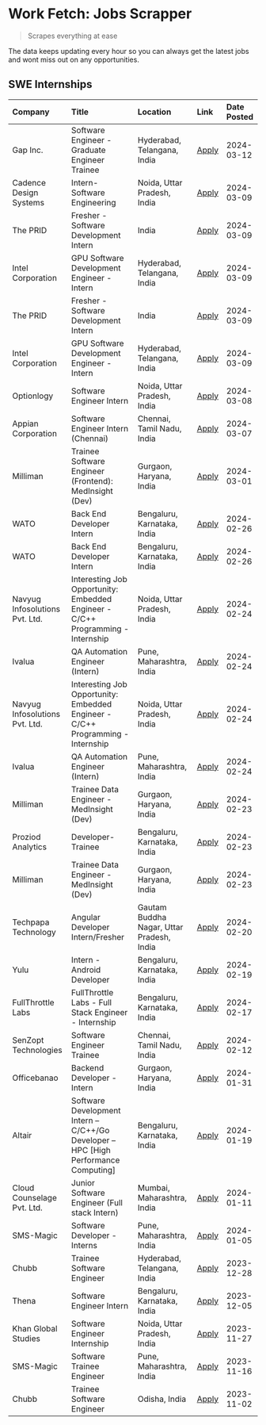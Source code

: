 # Work Fetch: Jobs Scrapper
> Scrapes everything at ease

The data keeps updating every hour so you can always get the latest jobs and wont miss out on any opportunities.

## SWE Internships
<!--START_SECTION:workfetch-->
| Company                        | Title                                                                               | Location                                  | Link                                                                                                                                                                                                                                                                                                             | Date Posted   |
|:-------------------------------|:------------------------------------------------------------------------------------|:------------------------------------------|:-----------------------------------------------------------------------------------------------------------------------------------------------------------------------------------------------------------------------------------------------------------------------------------------------------------------|:--------------|
| Gap Inc.                       | Software Engineer - Graduate Engineer Trainee                                       | Hyderabad, Telangana, India               | [Apply](https://in.linkedin.com/jobs/view/software-engineer-graduate-engineer-trainee-at-gap-inc-3853818960?position=9&pageNum=0&refId=9BwWqZ2M25FmrTfIOuaxXg%3D%3D&trackingId=Eoc17nkD0nDDc5%2BR9vc1tQ%3D%3D&trk=public_jobs_jserp-result_search-card)                                                          | 2024-03-12    |
| Cadence Design Systems         | Intern-Software Engineering                                                         | Noida, Uttar Pradesh, India               | [Apply](https://in.linkedin.com/jobs/view/intern-software-engineering-at-cadence-design-systems-3794689056?position=39&pageNum=0&refId=9BwWqZ2M25FmrTfIOuaxXg%3D%3D&trackingId=ZkR7vGxQQkYiUdr27Myymw%3D%3D&trk=public_jobs_jserp-result_search-card)                                                            | 2024-03-09    |
| The PRID                       | Fresher - Software Development Intern                                               | India                                     | [Apply](https://in.linkedin.com/jobs/view/fresher-software-development-intern-at-the-prid-3846824688?position=59&pageNum=0&refId=9BwWqZ2M25FmrTfIOuaxXg%3D%3D&trackingId=201azt2EDrB47H%2BqLIrjiQ%3D%3D&trk=public_jobs_jserp-result_search-card)                                                                | 2024-03-09    |
| Intel Corporation              | GPU Software Development Engineer - Intern                                          | Hyderabad, Telangana, India               | [Apply](https://in.linkedin.com/jobs/view/gpu-software-development-engineer-intern-at-intel-corporation-3850511131?position=60&pageNum=0&refId=9BwWqZ2M25FmrTfIOuaxXg%3D%3D&trackingId=67pi25%2BR2kOtokBJmRt96g%3D%3D&trk=public_jobs_jserp-result_search-card)                                                  | 2024-03-09    |
| The PRID                       | Fresher - Software Development Intern                                               | India                                     | [Apply](https://in.linkedin.com/jobs/view/fresher-software-development-intern-at-the-prid-3846824688?position=9&pageNum=5&refId=U6FKFvPh9%2Bk%2FbKozLDFPCw%3D%3D&trackingId=nhHOhZNNKa8uKci6u%2B2m2w%3D%3D&trk=public_jobs_jserp-result_search-card)                                                             | 2024-03-09    |
| Intel Corporation              | GPU Software Development Engineer - Intern                                          | Hyderabad, Telangana, India               | [Apply](https://in.linkedin.com/jobs/view/gpu-software-development-engineer-intern-at-intel-corporation-3850511131?position=10&pageNum=5&refId=U6FKFvPh9%2Bk%2FbKozLDFPCw%3D%3D&trackingId=nZbACeKGl89mAj78njLpXg%3D%3D&trk=public_jobs_jserp-result_search-card)                                                | 2024-03-09    |
| Optionlogy                     | Software Engineer Intern                                                            | Noida, Uttar Pradesh, India               | [Apply](https://in.linkedin.com/jobs/view/software-engineer-intern-at-optionlogy-3845429997?position=41&pageNum=0&refId=9BwWqZ2M25FmrTfIOuaxXg%3D%3D&trackingId=54rTyAXcnkSjWdGG0nm19Q%3D%3D&trk=public_jobs_jserp-result_search-card)                                                                           | 2024-03-08    |
| Appian Corporation             | Software Engineer Intern (Chennai)                                                  | Chennai, Tamil Nadu, India                | [Apply](https://in.linkedin.com/jobs/view/software-engineer-intern-chennai-at-appian-corporation-3848335036?position=3&pageNum=0&refId=9BwWqZ2M25FmrTfIOuaxXg%3D%3D&trackingId=Bn%2FlRA%2BHUUliUosaGSmo8Q%3D%3D&trk=public_jobs_jserp-result_search-card)                                                        | 2024-03-07    |
| Milliman                       | Trainee Software Engineer (Frontend): MedInsight (Dev)                              | Gurgaon, Haryana, India                   | [Apply](https://in.linkedin.com/jobs/view/trainee-software-engineer-frontend-medinsight-dev-at-milliman-3792874280?position=4&pageNum=0&refId=9BwWqZ2M25FmrTfIOuaxXg%3D%3D&trackingId=naSZ43YvB8J6isFEkK6BTw%3D%3D&trk=public_jobs_jserp-result_search-card)                                                     | 2024-03-01    |
| WATO                           | Back End Developer Intern                                                           | Bengaluru, Karnataka, India               | [Apply](https://in.linkedin.com/jobs/view/back-end-developer-intern-at-wato-3834852920?position=26&pageNum=0&refId=9BwWqZ2M25FmrTfIOuaxXg%3D%3D&trackingId=jcBQUMDBl2k86QmIiD%2FApg%3D%3D&trk=public_jobs_jserp-result_search-card)                                                                              | 2024-02-26    |
| WATO                           | Back End Developer Intern                                                           | Bengaluru, Karnataka, India               | [Apply](https://in.linkedin.com/jobs/view/back-end-developer-intern-at-wato-3834852920?position=1&pageNum=2&refId=IucLLu23xfHJXk6tBDcplw%3D%3D&trackingId=ljShfKc6cm%2Bt00VpeXQp0A%3D%3D&trk=public_jobs_jserp-result_search-card)                                                                               | 2024-02-26    |
| Navyug Infosolutions Pvt. Ltd. | Interesting Job Opportunity: Embedded Engineer - C/C++ Programming - Internship     | Noida, Uttar Pradesh, India               | [Apply](https://in.linkedin.com/jobs/view/interesting-job-opportunity-embedded-engineer-c-c%2B%2B-programming-internship-at-navyug-infosolutions-pvt-ltd-3833888454?position=31&pageNum=0&refId=9BwWqZ2M25FmrTfIOuaxXg%3D%3D&trackingId=GlvnTQIEnolOgtawwWqI%2Bw%3D%3D&trk=public_jobs_jserp-result_search-card) | 2024-02-24    |
| Ivalua                         | QA Automation Engineer (Intern)                                                     | Pune, Maharashtra, India                  | [Apply](https://in.linkedin.com/jobs/view/qa-automation-engineer-intern-at-ivalua-3762560998?position=58&pageNum=0&refId=9BwWqZ2M25FmrTfIOuaxXg%3D%3D&trackingId=XH%2FcECAs%2Bw9GBIcDgpWdrg%3D%3D&trk=public_jobs_jserp-result_search-card)                                                                      | 2024-02-24    |
| Navyug Infosolutions Pvt. Ltd. | Interesting Job Opportunity: Embedded Engineer - C/C++ Programming - Internship     | Noida, Uttar Pradesh, India               | [Apply](https://in.linkedin.com/jobs/view/interesting-job-opportunity-embedded-engineer-c-c%2B%2B-programming-internship-at-navyug-infosolutions-pvt-ltd-3833888454?position=6&pageNum=2&refId=IucLLu23xfHJXk6tBDcplw%3D%3D&trackingId=45TEQuTNmf3VlL4GuCJHPw%3D%3D&trk=public_jobs_jserp-result_search-card)    | 2024-02-24    |
| Ivalua                         | QA Automation Engineer (Intern)                                                     | Pune, Maharashtra, India                  | [Apply](https://in.linkedin.com/jobs/view/qa-automation-engineer-intern-at-ivalua-3762560998?position=8&pageNum=5&refId=U6FKFvPh9%2Bk%2FbKozLDFPCw%3D%3D&trackingId=Tmf%2FyPskhlidY%2F6vNhmjxA%3D%3D&trk=public_jobs_jserp-result_search-card)                                                                   | 2024-02-24    |
| Milliman                       | Trainee Data Engineer - MedInsight (Dev)                                            | Gurgaon, Haryana, India                   | [Apply](https://in.linkedin.com/jobs/view/trainee-data-engineer-medinsight-dev-at-milliman-3789275187?position=33&pageNum=0&refId=9BwWqZ2M25FmrTfIOuaxXg%3D%3D&trackingId=5QJdj5ltxvPyHWG4CCEkAw%3D%3D&trk=public_jobs_jserp-result_search-card)                                                                 | 2024-02-23    |
| Proziod Analytics              | Developer-Trainee                                                                   | Bengaluru, Karnataka, India               | [Apply](https://in.linkedin.com/jobs/view/developer-trainee-at-proziod-analytics-3849084992?position=44&pageNum=0&refId=9BwWqZ2M25FmrTfIOuaxXg%3D%3D&trackingId=YT8IJA1ujzeU90oem3IytA%3D%3D&trk=public_jobs_jserp-result_search-card)                                                                           | 2024-02-23    |
| Milliman                       | Trainee Data Engineer - MedInsight (Dev)                                            | Gurgaon, Haryana, India                   | [Apply](https://in.linkedin.com/jobs/view/trainee-data-engineer-medinsight-dev-at-milliman-3789275187?position=8&pageNum=2&refId=IucLLu23xfHJXk6tBDcplw%3D%3D&trackingId=o7TtfDPQ60kc7wYr0Sy4MA%3D%3D&trk=public_jobs_jserp-result_search-card)                                                                  | 2024-02-23    |
| Techpapa Technology            | Angular Developer Intern/Fresher                                                    | Gautam Buddha Nagar, Uttar Pradesh, India | [Apply](https://in.linkedin.com/jobs/view/angular-developer-intern-fresher-at-techpapa-technology-3834305862?position=24&pageNum=0&refId=9BwWqZ2M25FmrTfIOuaxXg%3D%3D&trackingId=8f2uwC4o60mlww0KNzTjzQ%3D%3D&trk=public_jobs_jserp-result_search-card)                                                          | 2024-02-20    |
| Yulu                           | Intern - Android Developer                                                          | Bengaluru, Karnataka, India               | [Apply](https://in.linkedin.com/jobs/view/intern-android-developer-at-yulu-3834459982?position=21&pageNum=0&refId=9BwWqZ2M25FmrTfIOuaxXg%3D%3D&trackingId=kDHRa59WBqHwkzI%2FoRrq2Q%3D%3D&trk=public_jobs_jserp-result_search-card)                                                                               | 2024-02-19    |
| FullThrottle Labs              | FullThrottle Labs - Full Stack Engineer - Internship                                | Bengaluru, Karnataka, India               | [Apply](https://in.linkedin.com/jobs/view/fullthrottle-labs-full-stack-engineer-internship-at-fullthrottle-labs-3829636016?position=23&pageNum=0&refId=9BwWqZ2M25FmrTfIOuaxXg%3D%3D&trackingId=DW3u%2FBar9%2B6Wa9%2Bu0XNPdA%3D%3D&trk=public_jobs_jserp-result_search-card)                                      | 2024-02-17    |
| SenZopt Technologies           | Software Engineer Trainee                                                           | Chennai, Tamil Nadu, India                | [Apply](https://in.linkedin.com/jobs/view/software-engineer-trainee-at-senzopt-technologies-3827686880?position=19&pageNum=0&refId=9BwWqZ2M25FmrTfIOuaxXg%3D%3D&trackingId=akz7zORcVM%2BpTVVgieiVMQ%3D%3D&trk=public_jobs_jserp-result_search-card)                                                              | 2024-02-12    |
| Officebanao                    | Backend Developer - Intern                                                          | Gurgaon, Haryana, India                   | [Apply](https://in.linkedin.com/jobs/view/backend-developer-intern-at-officebanao-3814263731?position=11&pageNum=0&refId=9BwWqZ2M25FmrTfIOuaxXg%3D%3D&trackingId=TVdyYTdjIIPOjgJ7pLbTaQ%3D%3D&trk=public_jobs_jserp-result_search-card)                                                                          | 2024-01-31    |
| Altair                         | Software Development Intern – C/C++/Go Developer – HPC [High Performance Computing] | Bengaluru, Karnataka, India               | [Apply](https://in.linkedin.com/jobs/view/software-development-intern-%E2%80%93-c-c%2B%2B-go-developer-%E2%80%93-hpc-high-performance-computing-at-altair-3809167074?position=43&pageNum=0&refId=9BwWqZ2M25FmrTfIOuaxXg%3D%3D&trackingId=3zHcaviPjHHdGQM7Tmc8Og%3D%3D&trk=public_jobs_jserp-result_search-card)  | 2024-01-19    |
| Cloud Counselage Pvt. Ltd.     | Junior Software Engineer (Full stack Intern)                                        | Mumbai, Maharashtra, India                | [Apply](https://in.linkedin.com/jobs/view/junior-software-engineer-full-stack-intern-at-cloud-counselage-pvt-ltd-3803132814?position=12&pageNum=0&refId=9BwWqZ2M25FmrTfIOuaxXg%3D%3D&trackingId=bCYMBypT%2B7frZdXD84VgoQ%3D%3D&trk=public_jobs_jserp-result_search-card)                                         | 2024-01-11    |
| SMS-Magic                      | Software Developer -Interns                                                         | Pune, Maharashtra, India                  | [Apply](https://in.linkedin.com/jobs/view/software-developer-interns-at-sms-magic-3799485343?position=14&pageNum=0&refId=9BwWqZ2M25FmrTfIOuaxXg%3D%3D&trackingId=GHVaVuJ7GNA%2FgOnnYUgOhg%3D%3D&trk=public_jobs_jserp-result_search-card)                                                                        | 2024-01-05    |
| Chubb                          | Trainee Software Engineer                                                           | Hyderabad, Telangana, India               | [Apply](https://in.linkedin.com/jobs/view/trainee-software-engineer-at-chubb-3811550279?position=37&pageNum=0&refId=9BwWqZ2M25FmrTfIOuaxXg%3D%3D&trackingId=0e7N7EPhLh958GVG67Lu6A%3D%3D&trk=public_jobs_jserp-result_search-card)                                                                               | 2023-12-28    |
| Thena                          | Software Engineer Intern                                                            | Bengaluru, Karnataka, India               | [Apply](https://in.linkedin.com/jobs/view/software-engineer-intern-at-thena-3778731751?position=7&pageNum=0&refId=9BwWqZ2M25FmrTfIOuaxXg%3D%3D&trackingId=9PsGjSM98mbMIxJRKcJBww%3D%3D&trk=public_jobs_jserp-result_search-card)                                                                                 | 2023-12-05    |
| Khan Global Studies            | Software Engineer Internship                                                        | Noida, Uttar Pradesh, India               | [Apply](https://in.linkedin.com/jobs/view/software-engineer-internship-at-khan-global-studies-3766942197?position=22&pageNum=0&refId=9BwWqZ2M25FmrTfIOuaxXg%3D%3D&trackingId=Y9vOLy%2BjPg8Wf8YIob9aAQ%3D%3D&trk=public_jobs_jserp-result_search-card)                                                            | 2023-11-27    |
| SMS-Magic                      | Software Trainee Engineer                                                           | Pune, Maharashtra, India                  | [Apply](https://in.linkedin.com/jobs/view/software-trainee-engineer-at-sms-magic-3761409781?position=13&pageNum=0&refId=9BwWqZ2M25FmrTfIOuaxXg%3D%3D&trackingId=0uWOSV%2BwlFPq1IEORGrE3w%3D%3D&trk=public_jobs_jserp-result_search-card)                                                                         | 2023-11-16    |
| Chubb                          | Trainee Software Engineer                                                           | Odisha, India                             | [Apply](https://in.linkedin.com/jobs/view/trainee-software-engineer-at-chubb-3756335100?position=48&pageNum=0&refId=9BwWqZ2M25FmrTfIOuaxXg%3D%3D&trackingId=0huXXzpSwfNbyPokN0fo%2Fw%3D%3D&trk=public_jobs_jserp-result_search-card)                                                                             | 2023-11-02    |
<!--END_SECTION:workfetch-->
